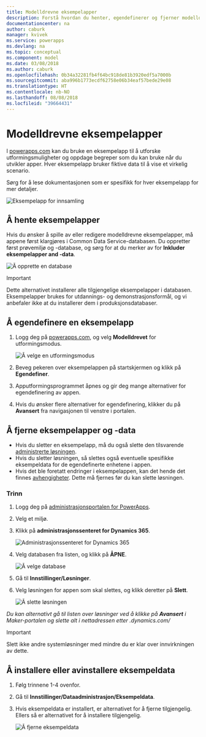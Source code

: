 ```yaml
---
title: Modelldrevne eksempelapper
description: Forstå hvordan du henter, egendefinerer og fjerner modelldrevne eksempelapper.
documentationcenter: na
author: caburk
manager: kvivek
ms.service: powerapps
ms.devlang: na
ms.topic: conceptual
ms.component: model
ms.date: 03/08/2018
ms.author: caburk
ms.openlocfilehash: 0b34a32281fb4f64bc918de81b3920edf5a7000b
ms.sourcegitcommit: aba996b1773ecdf62758e06b34eaf57bede29e08
ms.translationtype: HT
ms.contentlocale: nb-NO
ms.lasthandoff: 08/08/2018
ms.locfileid: "39664431"
---
```

# <a name="model-driven-sample-apps"></a>Modelldrevne eksempelapper

I [powerapps.com](https://powerapps.com) kan du bruke en eksempelapp til å utforske utformingsmuligheter og oppdage begreper som du kan bruke når du utvikler apper. Hver eksempelapp bruker fiktive data til å vise et virkelig scenario. 

Sørg for å lese dokumentasjonen som er spesifikk for hver eksempelapp for mer detaljer. 

![Eksempelapp for innsamling](media/overview-model-driven-samples/fundraiser-app1.png)


## <a name="get-sample-apps"></a>Å hente eksempelapper

Hvis du ønsker å spille av eller redigere modelldrevne eksempelapper, må appene først klargjøres i Common Data Service-databasen. Du oppretter først prøvemiljø og -database, og sørg for at du merker av for **Inkluder eksempelapper and -data**.

![Å opprette en database](media/overview-model-driven-samples/create-database1.png)


> [!IMPORTANT]
> Dette alternativet installerer alle tilgjengelige eksempelapper i databasen. Eksempelapper brukes for utdannings- og demonstrasjonsformål, og vi anbefaler ikke at du installerer dem i produksjonsdatabaser. 

## <a name="customize-a-sample-app"></a>Å egendefinere en eksempelapp

1. Logg deg på [powerapps.com](https://powerapps.com), og velg **Modelldrevet** for utformingsmodus. 

    ![Å velge en utformingsmodus](media/overview-model-driven-samples/choose-design-mode.png)

2. Beveg pekeren over eksempelappen på startskjermen og klikk på **Egendefiner**.
3. Apputformingsprogrammet åpnes og gir deg mange alternativer for egendefinering av appen. 
4. Hvis du ønsker flere alternativer for egendefinering, klikker du på **Avansert** fra navigasjonen til venstre i portalen.

## <a name="remove-sample-apps-and-data"></a>Å fjerne eksempelapper og -data 
- Hvis du sletter en eksempelapp, må du også slette den tilsvarende  [administrerte løsningen](https://docs.microsoft.com/dynamics365/customer-engagement/developer/uninstall-delete-solution). 
- Hvis du sletter løsningen, så slettes også eventuelle spesifikke eksempeldata for de egendefinerte enhetene i appen.
- Hvis det ble foretatt endringer i eksempelappen, kan det hende det finnes [avhengigheter](https://docs.microsoft.com/dynamics365/customer-engagement/developer/dependency-tracking-solution-components). Dette må fjernes før du kan slette løsningen.

### <a name="steps"></a>Trinn
1. Logg deg på [administrasjonsportalen for PowerApps](https://admin.powerapps.com).

2. Velg et miljø.

3. Klikk på **administrasjonssenteret for Dynamics 365**. 

    ![Administrasjonssenteret for Dynamics 365](media/overview-model-driven-samples/admin-center.png)

4. Velg databasen fra listen, og klikk på **ÅPNE**.

    ![Å velge database](media/overview-model-driven-samples/select-database.png)

5. Gå til **Innstillinger/Løsninger**.

6. Velg løsningen for appen som skal slettes, og klikk deretter på **Slett**.

    ![Å slette løsningen](media/overview-model-driven-samples/delete-solution.png)

*Du kan alternativt gå til listen over løsninger ved å klikke på **Avansert** i Maker-portalen og slette alt i nettadressen etter .dynamics.com/*

> [!IMPORTANT]
> Slett ikke andre systemløsninger med mindre du er klar over innvirkningen av dette.

## <a name="install-or-uninstall-sample-data"></a>Å installere eller avinstallere eksempeldata
1. Følg trinnene 1-4 ovenfor.
2. Gå til **Innstillinger/Dataadministrasjon/Eksempeldata**.
3. Hvis eksempeldata er installert, er alternativet for å fjerne tilgjengelig. Ellers så er alternativet for å installere tilgjengelig. 

    ![Å fjerne eksempeldata](media/overview-model-driven-samples/remove-sample-data.png)




